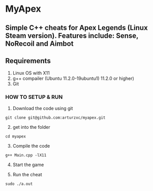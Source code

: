 # MyApex
Simple C++ cheats for Apex Legends (Linux Steam version).
Features include: Sense, NoRecoil and Aimbot
---

## Requirements
1. Linux OS with X11
2. g++ compailer (Ubuntu 11.2.0-19ubuntu1) 11.2.0 or higher)
3. Git

### HOW TO SETUP & RUN

1. Download the code using git

```
git clone git@github.com:arturzxc/myapex.git
```

2. get into the folder

```
cd myapex
```

3. Compile the code 

```
g++ Main.cpp -lX11
```

4. Start the game

5. Run the cheat

```
sudo ./a.out
```

